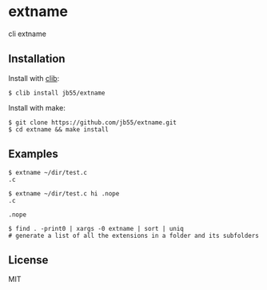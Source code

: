 # extname

cli extname

## Installation

  Install with [clib](https://github.com/clibs/clib):

    $ clib install jb55/extname

  Install with make:

    $ git clone https://github.com/jb55/extname.git
    $ cd extname && make install

## Examples

```
$ extname ~/dir/test.c
.c
```

```
$ extname ~/dir/test.c hi .nope
.c

.nope
```

```
$ find . -print0 | xargs -0 extname | sort | uniq
# generate a list of all the extensions in a folder and its subfolders
```

## License

  MIT


